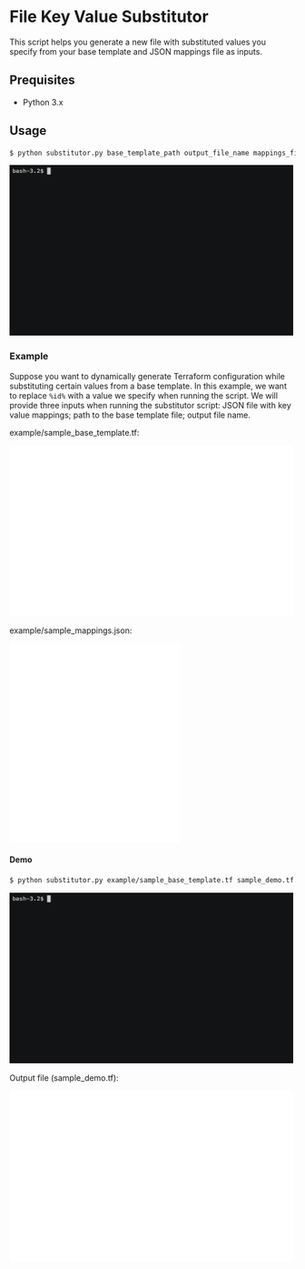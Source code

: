 # File Key Value Substitutor

This script helps you generate a new file with substituted values you specify from your base template and JSON mappings file as inputs.

## Prequisites

* Python 3.x

## Usage

```bash
$ python substitutor.py base_template_path output_file_name mappings_file
```

<img src="docs/help.gif" width="500" height="300">

### Example

Suppose you want to dynamically generate Terraform configuration while substituting certain values from a base template. In this example, we want to replace `%id%` with a value we specify when running the script. We will provide three inputs when running the substitutor script: JSON file with key value mappings; path to the base template file; output file name.

example/sample_base_template.tf:


<img src="docs/sample_base_template.svg" width="500" height="300">

example/sample_mappings.json:


<img src="docs/sample_mappings.svg" width="300" height="350">

#### Demo

```bash
$ python substitutor.py example/sample_base_template.tf sample_demo.tf example/sample_mappings.json
```

<img src="docs/example_demo.gif" width="500" height="300">

Output file (sample_demo.tf):

<img src="docs/example_demo_output.svg" width="500" height="300">